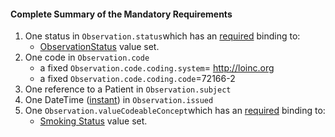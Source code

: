 #### Complete Summary of the Mandatory Requirements

1.  One status in `Observation.status`which has an [required](http://build.fhir.org/terminologies.html#required) binding to:
    -   [ObservationStatus] value set.
1.  One code in `Observation.code`
    -   a fixed `Observation.code.coding.system`= http://loinc.org
    -   a fixed `Observation.code.coding.code`=72166-2
1.  One reference to a Patient in `Observation.subject`
1.  One DateTime ([instant]) in `Observation.issued`
1.  One `Observation.valueCodeableConcept`which has an [required](http://build.fhir.org/terminologies.html#required) binding to:
    -   [Smoking Status] value set.





  [ObservationStatus]: http://build.fhir.org/Valueset-observation-status.html
  [instant]: http://hl7.org/fhir/datatypes.html#instant
  [Smoking Status]: Valueset-us-core-observation-ccdasmokingstatus.html

